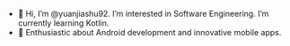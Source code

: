- 👋 Hi, I’m @yuanjiashu92. I’m interested in Software Engineering. I’m currently learning Kotlin.
- 👀 Enthusiastic about Android development and innovative mobile apps.
